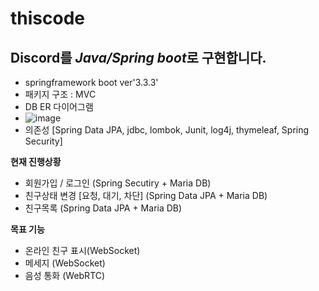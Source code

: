 # thiscode

## Discord를 *Java/Spring boot*로 구현합니다.

- springframework boot ver'3.3.3'
- 패키지 구조 : MVC
- DB ER 다이어그램
- ![image](https://github.com/user-attachments/assets/a77af5db-14b7-4650-a214-9971d14c3ea0)
- 의존성 [Spring Data JPA, jdbc, lombok, Junit, log4j, thymeleaf, Spring Security]

**현재 진행상황**
- 회원가입 / 로그인 (Spring Secutiry + Maria DB)
- 친구상태 변경 [요청, 대기, 차단] (Spring Data JPA + Maria DB)
- 친구목록 (Spring Data JPA + Maria DB)

**목표 기능**
- 온라인 친구 표시(WebSocket)
- 메세지 (WebSocket)
- 음성 통화 (WebRTC)


